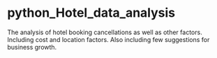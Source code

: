 # python_Hotel_data_analysis
The analysis of hotel booking cancellations as well as other factors.
Including cost and location factors.
Also including few suggestions for business growth.
